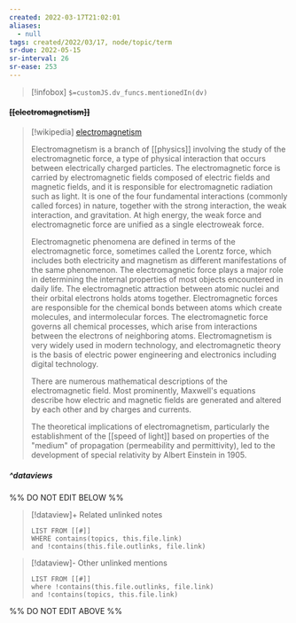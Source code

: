 ```yaml
---
created: 2022-03-17T21:02:01 
aliases:
  - null
tags: created/2022/03/17, node/topic/term
sr-due: 2022-05-15
sr-interval: 26
sr-ease: 253
---
```

> [!infobox]
`$=customJS.dv_funcs.mentionedIn(dv)`

#### <s class="topic-title">[[electromagnetism]]</s>

> [!wikipedia] [electromagnetism](https://en.wikipedia.org/wiki/Electromagnetism)
> 
> Electromagnetism is a branch of [[physics]] involving the study of the electromagnetic force, a type of physical interaction that occurs between electrically charged particles. The electromagnetic force is carried by electromagnetic fields composed of electric fields and magnetic fields, and it is responsible for electromagnetic radiation such as light.  It is one of the four fundamental interactions (commonly called forces) in nature, together with the strong interaction, the weak interaction, and gravitation. At high energy, the weak force and electromagnetic force are unified as a single electroweak force.
> 
> Electromagnetic phenomena are defined in terms of the electromagnetic force, sometimes called the Lorentz force, which includes both electricity and magnetism as different manifestations of the same phenomenon. The electromagnetic force plays a major role in determining the internal properties of most objects encountered in daily life.  The electromagnetic attraction between atomic nuclei and their orbital electrons holds atoms together.  Electromagnetic forces are responsible for the chemical bonds between atoms which create molecules, and intermolecular forces.   The electromagnetic force governs all chemical processes, which arise from interactions between the electrons of neighboring atoms.  Electromagnetism is very widely used in modern technology, and electromagnetic theory is the basis of electric power engineering and electronics including digital technology. 
> 
> There are numerous mathematical descriptions of the electromagnetic field. Most prominently, Maxwell's equations describe how electric and magnetic fields are generated and altered by each other and by charges and currents.
> 
> The theoretical implications of electromagnetism, particularly the establishment of the [[speed of light]] based on properties of the "medium" of propagation (permeability and permittivity), led to the development of special relativity by Albert Einstein in 1905.
>


##### ^dataviews

%% DO NOT EDIT BELOW %%
> [!dataview]+ Related unlinked notes
> ```dataview
> LIST FROM [[#]]
> WHERE contains(topics, this.file.link)
> and !contains(this.file.outlinks, file.link)
> ```
 
> [!dataview]- Other unlinked mentions
> ```dataview
> LIST FROM [[#]]
> where !contains(this.file.outlinks, file.link)
> and !contains(topics, this.file.link)
> ```

%% DO NOT EDIT ABOVE %%